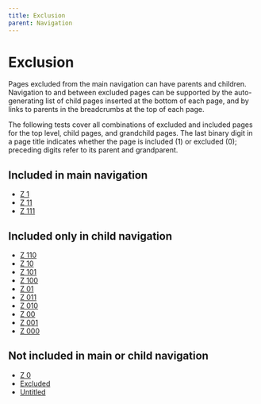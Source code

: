 ```yaml
---
title: Exclusion
parent: Navigation
---
```


# Exclusion

Pages excluded from the main navigation can have parents and children. Navigation to and between excluded pages can be supported by the auto-generating list of child pages inserted at the bottom of each page, and by links to parents in the breadcrumbs at the top of each page.

The following tests cover all combinations of excluded and included pages for the top level, child pages, and grandchild pages. The last binary digit in a page title indicates whether the page is included (1) or excluded (0); preceding digits refer to its parent and grandparent.

## Included in main navigation

- [Z 1](1/)
- [Z 11](11/)
- [Z 111](111/)

## Included only in child navigation

- [Z 110](110/)
- [Z 10](10/)
- [Z 101](101/)
- [Z 100](100/)
- [Z 01](01/)
- [Z 011](011/)
- [Z 010](010/)
- [Z 00](00/)
- [Z 001](001/)
- [Z 000](000/)

## Not included in main or child navigation

- [Z 0](0/)
- [Excluded](excluded/)
- [Untitled](untitled/)
